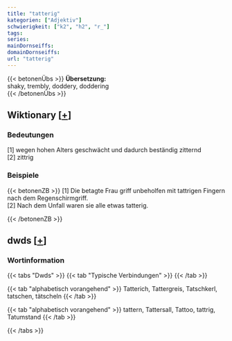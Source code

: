 ```yaml
---
title: "tatterig"
kategorien: ["Adjektiv"]
schwierigkeit: ["k2", "h2", "r_"]
tags:
series:
mainDornseiffs:
domainDornseiffs:
url: "tatterig"
---
```


{{< betonenÜbs >}}
**Übersetzung:**  
shaky, trembly, doddery, doddering  
{{< /betonenÜbs >}}

## Wiktionary [[+](https://de.wiktionary.org/wiki/tatterig)]

### Bedeutungen
[1] wegen hohen Alters geschwächt und dadurch beständig zitternd  
[2] zittrig  

### Beispiele
{{< betonenZB >}}
[1] Die betagte Frau griff unbeholfen mit tattrigen Fingern nach dem Regenschirmgriff.  
[2] Nach dem Unfall waren sie alle etwas tatterig.  

{{< /betonenZB >}}


## dwds [[+](https://www.dwds.de/wb/tatterig)]

### Wortinformation
{{< tabs "Dwds" >}}
{{< tab "Typische Verbindungen" >}}
{{< /tab >}}

{{< tab "alphabetisch vorangehend" >}}
Tatterich, Tattergreis, Tatschkerl, tatschen, tätscheln
{{< /tab >}}

{{< tab "alphabetisch vorangehend" >}}
tattern, Tattersall, Tattoo, tattrig, Tatumstand
{{< /tab >}}

{{< /tabs >}}

